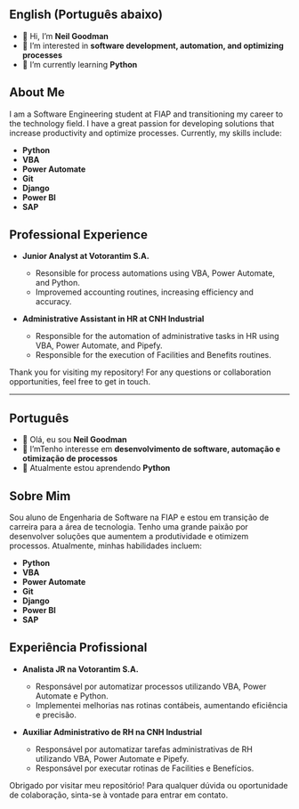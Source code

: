 ## English (Português abaixo)


- 👋 Hi, I’m **Neil Goodman**  
- 👀 I’m interested in **software development, automation, and optimizing processes**
- 🌱 I’m currently learning **Python**

## About Me

I am a Software Engineering student at FIAP and transitioning my career to the technology field. I have a great passion for developing solutions that increase productivity and optimize processes. Currently, my skills include:

- **Python**
- **VBA**
- **Power Automate**
- **Git**
- **Django**
- **Power BI**
- **SAP**


## Professional Experience

- **Junior Analyst at Votorantim S.A.**
  - Resonsible for process automations using VBA, Power Automate, and Python.
  - Improvemed accounting routines, increasing efficiency and accuracy.

- **Administrative Assistant in HR at CNH Industrial**
  - Responsible for the automation of administrative tasks in HR using VBA, Power Automate, and Pipefy.
  - Responsible for the execution of Facilities and Benefits routines.

Thank you for visiting my repository! For any questions or collaboration opportunities, feel free to get in touch.


-----


## Português


- 👋 Olá, eu sou **Neil Goodman**  
- 👀 I’mTenho interesse em **desenvolvimento de software, automação e otimização de processos**  
- 🌱 Atualmente estou aprendendo **Python**

## Sobre Mim

Sou aluno de Engenharia de Software na FIAP e estou em transição de carreira para a área de tecnologia. Tenho uma grande paixão por desenvolver soluções que aumentem a produtividade e otimizem processos. Atualmente, minhas habilidades incluem:

- **Python**
- **VBA**
- **Power Automate**
- **Git**
- **Django**
- **Power BI**
- **SAP**

## Experiência Profissional

- **Analista JR na Votorantim S.A.**
  - Responsável por automatizar processos utilizando VBA, Power Automate e Python.
  - Implementei melhorias nas rotinas contábeis, aumentando eficiência e precisão.

- **Auxiliar Administrativo de RH na CNH Industrial**
  - Responsável por automatizar tarefas administrativas de RH utilizando VBA, Power Automate e Pipefy.
  - Responsável por executar rotinas de Facilities e Benefícios.

Obrigado por visitar meu repositório! Para qualquer dúvida ou oportunidade de colaboração, sinta-se à vontade para entrar em contato.
